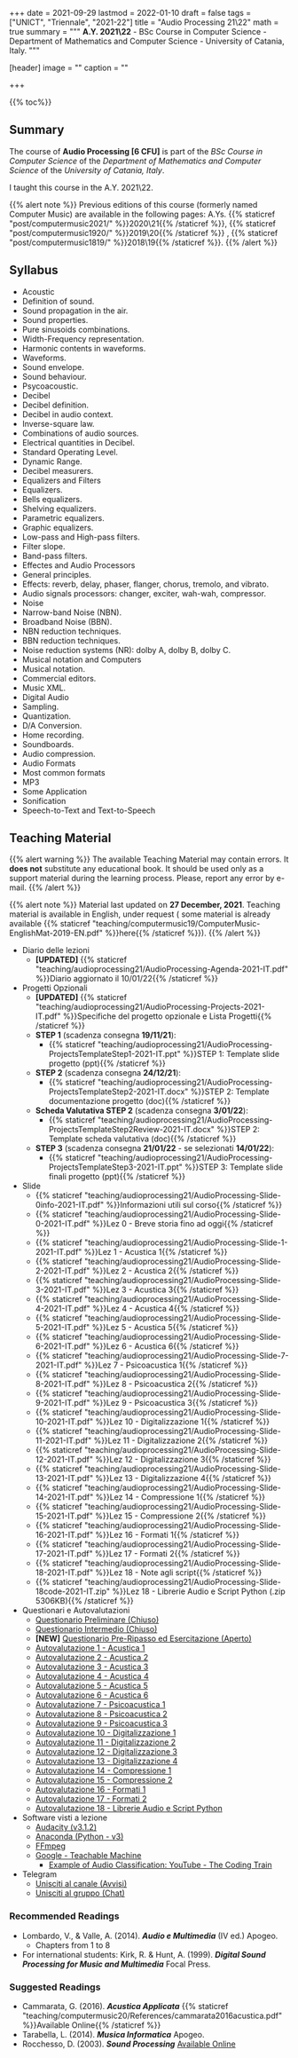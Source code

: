 +++
date = 2021-09-29
lastmod = 2022-01-10
draft = false
tags = ["UNICT", "Triennale", "2021-22"]
title = "Audio Processing 21\\22"
math = true
summary = """
**A.Y. 2021\\22** - BSc Course in Computer Science - Department of Mathematics and Computer Science - University of Catania, Italy.
"""

[header]
image = ""
caption = ""

+++

{{% toc%}}

## Summary

The course of **Audio Processing [6 CFU]** is part of the *BSc Course in Computer Science* of the *Department of Mathematics and Computer Science* of the *University of Catania, Italy*.

I taught this course in the A.Y. 2021\\22.

{{% alert note %}}
Previous editions of this course (formerly named Computer Music) are available in the following pages: A.Ys. {{% staticref "post/computermusic2021/" %}}2020\\21{{% /staticref %}}, {{% staticref "post/computermusic1920/" %}}2019\\20{{% /staticref %}} , {{% staticref "post/computermusic1819/" %}}2018\\19{{% /staticref %}}.
{{% /alert %}}

## Syllabus

*	Acoustic 
  * Definition of sound.
  * Sound propagation in the air.
  * Sound properties.
  * Pure sinusoids combinations.
  * Width-Frequency representation.
  * Harmonic contents in waveforms.
  * Waveforms.
  * Sound envelope.
  * Sound behaviour.
  * Psycoacoustic.
*	Decibel 
  * Decibel definition.
  * Decibel in audio context.
  * Inverse-square law.
  * Combinations of audio sources.
  * Electrical quantities in Decibel.
  * Standard Operating Level.
  * Dynamic Range.
  * Decibel measurers.
*	Equalizers and Filters
  * Equalizers.
  * Bells equalizers.
  * Shelving equalizers.
  * Parametric equalizers.
  * Graphic equalizers.
  * Low-pass and High-pass filters.
  * Filter slope.
  * Band-pass filters.
*	Effectes and Audio Processors
  * General principles.
  * Effects: reverb, delay, phaser, flanger, chorus, tremolo, and vibrato.
  * Audio signals processors: changer, exciter, wah-wah, compressor.
*	Noise 
  * Narrow-band Noise (NBN).
  * Broadband Noise (BBN).
  * NBN reduction techniques.
  * BBN reduction techniques.
  * Noise reduction systems (NR): dolby A, dolby B, dolby C.
*	Musical notation and Computers 
  * Musical notation.
  * Commercial editors.
  * Music XML.
*	Digital Audio 
  * Sampling.
  * Quantization.
  * D/A Conversion.
  * Home recording.
  * Soundboards.
  * Audio compression.
*	Audio Formats
  * Most common formats
  * MP3
*	Some Application 
  * Sonification
  * Speech-to-Text and Text-to-Speech 


## Teaching Material

{{% alert warning %}}
The available Teaching Material may contain errors. It **does not** substitute any educational book. It should be used only as a support material during the learning process. Please, report any error by e-mail.
{{% /alert %}}

{{% alert note %}}
Material last updated on **27 December, 2021**. Teaching material is available in English, under request ( some material is already available {{% staticref "teaching/computermusic19/ComputerMusic-EnglishMat-2019-EN.pdf" %}}here{{% /staticref %}}).
{{% /alert %}}

* Diario delle lezioni
  * **[UPDATED]** {{% staticref "teaching/audioprocessing21/AudioProcessing-Agenda-2021-IT.pdf" %}}Diario aggiornato il 10/01/22{{% /staticref %}}
* Progetti Opzionali
  * **[UPDATED]** {{% staticref "teaching/audioprocessing21/AudioProcessing-Projects-2021-IT.pdf" %}}Specifiche del progetto opzionale e Lista Progetti{{% /staticref %}}
  * **STEP 1** (scadenza consegna **19/11/21**):
      * {{% staticref "teaching/audioprocessing21/AudioProcessing-ProjectsTemplateStep1-2021-IT.ppt" %}}STEP 1: Template slide progetto (ppt){{% /staticref %}}
  * **STEP 2** (scadenza consegna **24/12/21**):
      * {{% staticref "teaching/audioprocessing21/AudioProcessing-ProjectsTemplateStep2-2021-IT.docx" %}}STEP 2: Template documentazione progetto (doc){{% /staticref %}}
  * **Scheda Valutativa STEP 2** (scadenza consegna **3/01/22**):
      * {{% staticref "teaching/audioprocessing21/AudioProcessing-ProjectsTemplateStep2Review-2021-IT.docx" %}}STEP 2: Template scheda valutativa (doc){{% /staticref %}}
  * **STEP 3** (scadenza consegna **21/01/22** - se selezionati **14/01/22**):
      * {{% staticref "teaching/audioprocessing21/AudioProcessing-ProjectsTemplateStep3-2021-IT.ppt" %}}STEP 3: Template slide finali progetto (ppt){{% /staticref %}}
* Slide
  * {{% staticref "teaching/audioprocessing21/AudioProcessing-Slide-0info-2021-IT.pdf" %}}Informazioni utili sul corso{{% /staticref %}}
  * {{% staticref "teaching/audioprocessing21/AudioProcessing-Slide-0-2021-IT.pdf" %}}Lez 0 - Breve storia fino ad oggi{{% /staticref %}}
  * {{% staticref "teaching/audioprocessing21/AudioProcessing-Slide-1-2021-IT.pdf" %}}Lez 1 - Acustica 1{{% /staticref %}}
  * {{% staticref "teaching/audioprocessing21/AudioProcessing-Slide-2-2021-IT.pdf" %}}Lez 2 - Acustica 2{{% /staticref %}}
  * {{% staticref "teaching/audioprocessing21/AudioProcessing-Slide-3-2021-IT.pdf" %}}Lez 3 - Acustica 3{{% /staticref %}}
  * {{% staticref "teaching/audioprocessing21/AudioProcessing-Slide-4-2021-IT.pdf" %}}Lez 4 - Acustica 4{{% /staticref %}}
  * {{% staticref "teaching/audioprocessing21/AudioProcessing-Slide-5-2021-IT.pdf" %}}Lez 5 - Acustica 5{{% /staticref %}}
  * {{% staticref "teaching/audioprocessing21/AudioProcessing-Slide-6-2021-IT.pdf" %}}Lez 6 - Acustica 6{{% /staticref %}}
  * {{% staticref "teaching/audioprocessing21/AudioProcessing-Slide-7-2021-IT.pdf" %}}Lez 7 - Psicoacustica 1{{% /staticref %}}
  * {{% staticref "teaching/audioprocessing21/AudioProcessing-Slide-8-2021-IT.pdf" %}}Lez 8 - Psicoacustica 2{{% /staticref %}}
  * {{% staticref "teaching/audioprocessing21/AudioProcessing-Slide-9-2021-IT.pdf" %}}Lez 9 - Psicoacustica 3{{% /staticref %}}
  * {{% staticref "teaching/audioprocessing21/AudioProcessing-Slide-10-2021-IT.pdf" %}}Lez 10 - Digitalizzazione 1{{% /staticref %}}
  * {{% staticref "teaching/audioprocessing21/AudioProcessing-Slide-11-2021-IT.pdf" %}}Lez 11 - Digitalizzazione 2{{% /staticref %}}
  * {{% staticref "teaching/audioprocessing21/AudioProcessing-Slide-12-2021-IT.pdf" %}}Lez 12 - Digitalizzazione 3{{% /staticref %}}
  * {{% staticref "teaching/audioprocessing21/AudioProcessing-Slide-13-2021-IT.pdf" %}}Lez 13 - Digitalizzazione 4{{% /staticref %}}
  * {{% staticref "teaching/audioprocessing21/AudioProcessing-Slide-14-2021-IT.pdf" %}}Lez 14 - Compressione 1{{% /staticref %}}
  * {{% staticref "teaching/audioprocessing21/AudioProcessing-Slide-15-2021-IT.pdf" %}}Lez 15 - Compressione 2{{% /staticref %}}
  * {{% staticref "teaching/audioprocessing21/AudioProcessing-Slide-16-2021-IT.pdf" %}}Lez 16 - Formati 1{{% /staticref %}}
  * {{% staticref "teaching/audioprocessing21/AudioProcessing-Slide-17-2021-IT.pdf" %}}Lez 17 - Formati 2{{% /staticref %}}
  * {{% staticref "teaching/audioprocessing21/AudioProcessing-Slide-18-2021-IT.pdf" %}}Lez 18 - Note agli script{{% /staticref %}}
  * {{% staticref "teaching/audioprocessing21/AudioProcessing-Slide-18code-2021-IT.zip" %}}Lez 18 - Librerie Audio e Script Python (.zip 5306KB){{% /staticref %}}
* Questionari e Autovalutazioni
  * [Questionario Preliminare (Chiuso)](https://docs.google.com/forms/d/e/1FAIpQLSe8yDGKCLMsVDE-i_ziGG1MS620qD6KOKPgpErn8KdKerCb4A/viewform?usp=sf_link)
  * [Questionario Intermedio (Chiuso)](https://docs.google.com/forms/d/e/1FAIpQLSecvwdUOgFQpnv0QAGQIWIWGuYL9SKNG1fgrSosIhk4R_iqaw/viewform?usp=sf_link)
  * **[NEW]** [Questionario Pre-Ripasso ed Esercitazione (Aperto)](https://docs.google.com/forms/d/e/1FAIpQLSe-9jQnDY7ombYrt9lgos2HuE3qpbg7DtP1SkYLlhiREC0BOg/viewform?usp=sf_link)
  * [Autovalutazione 1 - Acustica 1](https://docs.google.com/forms/d/e/1FAIpQLScVs2ntWHXl2JEjgH_JpsgxwBgPFeQTEZnoRM5UJNIZCxxn7Q/viewform?usp=sf_link)
  * [Autovalutazione 2 - Acustica 2](https://docs.google.com/forms/d/e/1FAIpQLSdD11kmJm2DQRf5rJk6PnrCBRXjDZKa4UjHu8PCOXafywWEFw/viewform?usp=sf_link)
  * [Autovalutazione 3 - Acustica 3](https://docs.google.com/forms/d/e/1FAIpQLSftZ7LIYm9ux2NO0RWYY2R-O-b_GOxpeVc4aVa9LddXqAt7jQ/viewform?usp=sf_link)
  * [Autovalutazione 4 - Acustica 4](https://docs.google.com/forms/d/e/1FAIpQLSfIR7VSp0LBYhxni_ZjsPgFE8vZI9QqRc2eY6bgd-K09lTm7w/viewform?usp=sf_link)
  * [Autovalutazione 5 - Acustica 5](https://docs.google.com/forms/d/e/1FAIpQLSco681vtXb2rhlzPJh9F6CgH9W_GclrHjeoUE2nm3iIombT9w/viewform?usp=sf_link)
  * [Autovalutazione 6 - Acustica 6](https://docs.google.com/forms/d/e/1FAIpQLSdlk6WzPNSINp-idb3X2H9bd5HkOJuGm-m_M5HbwVnZWCVKjA/viewform?usp=sf_link)
  * [Autovalutazione 7 - Psicoacustica 1](https://docs.google.com/forms/d/e/1FAIpQLSfQqxPFX9SZnzToHuZffoHsHvmXlblfmyXWLg2C8VumOMeZCA/viewform?usp=sf_link)
  * [Autovalutazione 8 - Psicoacustica 2](https://docs.google.com/forms/d/e/1FAIpQLSc1hzIxkBIQMHl6m57thUAcPdzls175000OW4IXqM-o0TMunQ/viewform?usp=sf_link)
  * [Autovalutazione 9 - Psicoacustica 3](https://docs.google.com/forms/d/e/1FAIpQLScRyXuCyHrbd6jlI4_-jMseBrcCc8fv2J4pDInBFHI_ZK0fFg/viewform?usp=sf_link)
  * [Autovalutazione 10 - Digitalizzazione 1](https://docs.google.com/forms/d/e/1FAIpQLSfVzHK-1-DevU0ZIw3GgdhGESm0WjT4G6MwkaCuL1Sf4AIVnQ/viewform?usp=sf_link)
  * [Autovalutazione 11 - Digitalizzazione 2](https://docs.google.com/forms/d/e/1FAIpQLScQ4-7w_r41gQRIRIhbpEwMZCyJCrfIauRDgt27m3jDJ-qr0w/viewform?usp=sf_link)
  * [Autovalutazione 12 - Digitalizzazione 3](https://docs.google.com/forms/d/e/1FAIpQLSfuM0591YI0wP0vezW_8sj4xI1Cc56o7W3ElCZSh3Vb0gsVsQ/viewform?usp=sf_link)
  * [Autovalutazione 13 - Digitalizzazione 4](https://docs.google.com/forms/d/e/1FAIpQLSc0BCeQ8Qu4lwIFts451yAvgdf4oFuDxwoatBAD8hqXTh0Qkw/viewform?usp=sf_link)
  * [Autovalutazione 14 - Compressione 1](https://docs.google.com/forms/d/e/1FAIpQLScDQAUHHkHaPlOjb8SHgPw1PJD9qrfrHuR1em5xBTU7Udi-tg/viewform?usp=sf_link)
  * [Autovalutazione 15 - Compressione 2](https://docs.google.com/forms/d/e/1FAIpQLSfCZ7TayQhua7uM4tc8XyEhgkGP4TdeR0yc0LS66dhXFHOFTA/viewform?usp=sf_link)
  * [Autovalutazione 16 - Formati 1](https://docs.google.com/forms/d/e/1FAIpQLScizDBx9BQ5Rxdwc_B8Aw_M76BkiEG9_U87k28aHUhvNhTJug/viewform?usp=sf_link)
  * [Autovalutazione 17 - Formati 2](https://docs.google.com/forms/d/e/1FAIpQLSfGq7kA2lGYM4P_isu5CEqLgqb18k47A3PvO-sJpWhIdwT6Dw/viewform?usp=sf_link)
  * [Autovalutazione 18 - Librerie Audio e Script Python](https://docs.google.com/forms/d/e/1FAIpQLSfmeHbjOAYQVsiGBVs23cSsqr9AvM1FMi00vs1R92Nn0QnYug/viewform?usp=sf_link)
* Software visti a lezione
  * [Audacity (v3.1.2)](https://www.audacityteam.org/)
  * [Anaconda (Python - v3)](https://www.anaconda.com/download/)
  * [FFmpeg](https://www.ffmpeg.org/)
  * [Google - Teachable Machine](https://teachablemachine.withgoogle.com/train/audio)
      * [Example of Audio Classification: YouTube - The Coding Train](https://www.youtube.com/watch?v=TOrVsLklltM)
* Telegram
  * [Unisciti al canale (Avvisi)](https://t.me/joinchat/fZJkGVixLD5lNzQ0)
  * [Unisciti al gruppo (Chat)](https://t.me/joinchat/wQP__J6WndhiOTk0)

### Recommended Readings

* Lombardo, V., & Valle, A. (2014). _**Audio e Multimedia**_ (IV ed.) Apogeo.
  * Chapters from 1 to 8
* For international students: Kirk, R. & Hunt, A. (1999). _**Digital Sound Processing for Music and Multimedia**_ Focal Press.

### Suggested Readings

* Cammarata, G. (2016). _**Acustica Applicata**_ {{% staticref "teaching/computermusic20/References/cammarata2016acustica.pdf" %}}Available Online{{% /staticref %}}
* Tarabella, L. (2014). _**Musica Informatica**_ Apogeo.
* Rocchesso, D. (2003). _**Sound Processing**_ [Available Online](https://ia600309.us.archive.org/13/items/IntroductionToSoundProcessing/vsp.pdf)